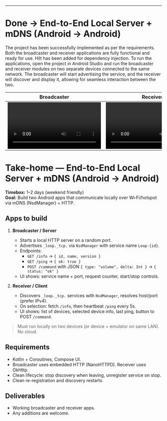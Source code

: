 --------------------
# Done -> End-to-End Local Server + mDNS (Android → Android)

The project has been successfully implemented as per the requirements. Both the broadcaster and receiver applications are fully functional and ready for use. Hilt has been added for dependency injection. To run the applications, open the project in Android Studio and run the broadcaster and receiver modules on two separate devices connected to the same network. The broadcaster will start advertising the service, and the receiver will discover and display it, allowing for seamless interaction between the two.

| Broadcaster | Receiver |
|---|---|
| <video src="https://github.com/user-attachments/assets/b56cc2ac-7aba-4a54-8a22-87a77f3a618f" width="300"/> | <video src="https://github.com/user-attachments/assets/e0741ae0-9b75-4901-9ec6-1eb55ab978ee" width="300"/> |


# Take-home — End-to-End Local Server + mDNS (Android → Android)

**Timebox:** 1–2 days (weekend friendly)  
**Goal:** Build two Android apps that communicate locally over Wi‑Fi/hotspot via mDNS (NsdManager) + HTTP.

## Apps to build
1) **Broadcaster / Server**
   - Starts a local HTTP server on a random port.
   - Advertises `_loop._tcp.` via `NsdManager` with service name `Loop-{id}`.
   - Endpoints:
     - `GET /info` → `{ id, name, version }`
     - `GET /ping` → `{ ok: true }`
     - `POST /command` with JSON `{ type: "volume", delta: Int }` → `{ status: "ok" }`
   - UI shows: service name + port, request counter, start/stop controls.

2) **Receiver / Client**
   - Discovers `_loop._tcp.` services with `NsdManager`, resolves host/port (prefer IPv4).
   - On selection: fetch `/info`, then heartbeat `/ping` every 5s.
   - UI shows: list of devices, selected device info, last ping, button to POST `/command`.

> Must run locally on two devices (or device + emulator on same LAN). No cloud.

## Requirements
- Kotlin + Coroutines, Compose UI.
- Broadcaster uses embedded HTTP (NanoHTTPD). Receiver uses OkHttp.
- Clean lifecycle: stop discovery when leaving, unregister service on stop.
- Clean re-registration and discovery restarts.

## Deliverables
- Working broadcaster and receiver apps.
- Any additions are welcome.
